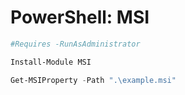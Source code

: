 # PowerShell: MSI

```ps1
#Requires -RunAsAdministrator

Install-Module MSI

Get-MSIProperty -Path ".\example.msi"
```
